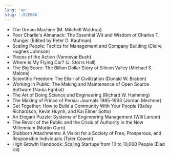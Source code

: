 ```yaml
---
lang: 'en'
slug: '/81E60A'
---
```


- The Dream Machine (M. Mitchell Waldrop)
- Poor Charlie's Almanack: The Essential Wit and Wisdom of Charles T. Munger (Edited by Peter D. Kaufman)
- Scaling People: Tactics for Management and Company Building (Claire Hughes Johnson)
- Pieces of the Action (Vannevar Bush)
- Where Is My Flying Car? (J. Storrs Hall)
- The Big Score: The Billion Dollar Story of Silicon Valley (Michael S. Malone)
- Scientific Freedom: The Elixir of Civilization (Donald W. Braben)
- Working in Public: The Making and Maintenance of Open Source Software (Nadia Eghbal)
- The Art of Doing Science and Engineering (Richard W. Hamming)
- The Making of Prince of Persia: Journals 1985-1993 (Jordan Mechner)
- Get Together: How to Build a Community With Your People (Bailey Richardson, Kevin Huynh, and Kai Elmer Sotto)
- An Elegant Puzzle: Systems of Engineering Management (Will Larson)
- The Revolt of the Public and the Crisis of Authority in the New Millennium (Martin Gurri)
- Stubborn Attachments: A Vision for a Society of Free, Prosperous, and Responsible Individuals (Tyler Cowen)
- High Growth Handbook: Scaling Startups from 10 to 10,000 People (Elad Gil)
